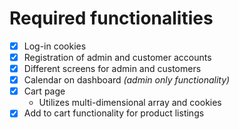 # Required functionalities

- [x] Log-in cookies
- [x] Registration of admin and customer accounts
- [x] Different screens for admin and customers
- [x] Calendar on dashboard _(admin only functionality)_
- [x] Cart page
  - Utilizes multi-dimensional array and cookies
- [x] Add to cart functionality for product listings
